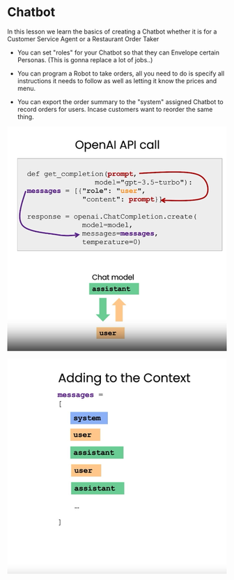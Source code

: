 # Chatbot

In this lesson we learn the basics of creating a Chatbot whether it is for a Customer Service Agent or a Restaurant Order Taker

- You can set "roles" for your Chatbot so that they can Envelope certain Personas. (This is gonna replace a lot of jobs..)

- You can program a Robot to take orders, all you need to do is specify all instructions it needs to follow as well as letting it know the prices and menu.

- You can export the order summary to the "system" assigned Chatbot to record orders for users. Incase customers want to reorder the same thing.

![Alt text](OpenAI%20API%20Call.PNG)

![Alt text](context-pizza-order.PNG)